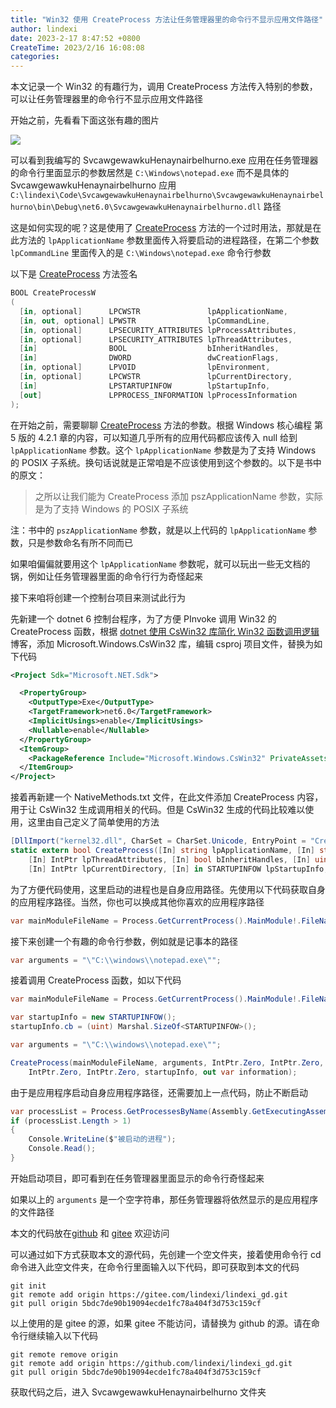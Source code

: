 ```yaml
---
title: "Win32 使用 CreateProcess 方法让任务管理器里的命令行不显示应用文件路径"
author: lindexi
date: 2023-2-17 8:47:52 +0800
CreateTime: 2023/2/16 16:08:08
categories: 
---
```


本文记录一个 Win32 的有趣行为，调用 CreateProcess 方法传入特别的参数，可以让任务管理器里的命令行不显示应用文件路径

<!--more-->


<!-- CreateTime:2023/2/16 16:08:08 -->

<!-- 发布 -->
<!-- 博客 -->

开始之前，先看看下面这张有趣的图片

<!-- ![](image/Win32 使用 CreateProcess 方法让任务管理器里的命令行不显示应用文件路径/Win32 使用 CreateProcess 方法让任务管理器里的命令行不显示应用文件路径0.png) -->

![](http://image.acmx.xyz/lindexi%2F2023216168561786.jpg)

可以看到我编写的 SvcawgewawkuHenaynairbelhurno.exe 应用在任务管理器的命令行里面显示的参数居然是 `C:\Windows\notepad.exe` 而不是具体的 SvcawgewawkuHenaynairbelhurno 应用 `C:\lindexi\Code\SvcawgewawkuHenaynairbelhurno\SvcawgewawkuHenaynairbelhurno\bin\Debug\net6.0\SvcawgewawkuHenaynairbelhurno.dll` 路径

这是如何实现的呢？这是使用了 [CreateProcess](https://learn.microsoft.com/zh-cn/windows/win32/api/processthreadsapi/nf-processthreadsapi-createprocessw) 方法的一个过时用法，那就是在此方法的 `lpApplicationName` 参数里面传入将要启动的进程路径，在第二个参数 `lpCommandLine` 里面传入的是 `C:\Windows\notepad.exe` 命令行参数

以下是 [CreateProcess](https://learn.microsoft.com/zh-cn/windows/win32/api/processthreadsapi/nf-processthreadsapi-createprocessw) 方法签名

```csharp
BOOL CreateProcessW
(
  [in, optional]      LPCWSTR               lpApplicationName,
  [in, out, optional] LPWSTR                lpCommandLine,
  [in, optional]      LPSECURITY_ATTRIBUTES lpProcessAttributes,
  [in, optional]      LPSECURITY_ATTRIBUTES lpThreadAttributes,
  [in]                BOOL                  bInheritHandles,
  [in]                DWORD                 dwCreationFlags,
  [in, optional]      LPVOID                lpEnvironment,
  [in, optional]      LPCWSTR               lpCurrentDirectory,
  [in]                LPSTARTUPINFOW        lpStartupInfo,
  [out]               LPPROCESS_INFORMATION lpProcessInformation
);
```

在开始之前，需要聊聊 [CreateProcess](https://learn.microsoft.com/zh-cn/windows/win32/api/processthreadsapi/nf-processthreadsapi-createprocessw) 方法的参数。根据 Windows 核心编程 第 5 版的 4.2.1 章的内容，可以知道几乎所有的应用代码都应该传入 null 给到 `lpApplicationName` 参数。这个 `lpApplicationName` 参数是为了支持 Windows 的 POSIX 子系统。换句话说就是正常咱是不应该使用到这个参数的。以下是书中的原文：

> 之所以让我们能为 CreateProcess 添加 pszApplicationName 参数，实际是为了支持 Windows 的 POSIX 子系统

注：书中的 `pszApplicationName` 参数，就是以上代码的 `lpApplicationName` 参数，只是参数命名有所不同而已

如果咱偏偏就要用这个 `lpApplicationName` 参数呢，就可以玩出一些无文档的锅，例如让任务管理器里面的命令行行为奇怪起来

接下来咱将创建一个控制台项目来测试此行为

先新建一个 dotnet 6 控制台程序，为了方便 PInvoke 调用 Win32 的 CreateProcess 函数，根据 [dotnet 使用 CsWin32 库简化 Win32 函数调用逻辑](https://blog.lindexi.com/post/dotnet-%E4%BD%BF%E7%94%A8-CsWin32-%E5%BA%93%E7%AE%80%E5%8C%96-Win32-%E5%87%BD%E6%95%B0%E8%B0%83%E7%94%A8%E9%80%BB%E8%BE%91.html ) 博客，添加 Microsoft.Windows.CsWin32 库，编辑 csproj 项目文件，替换为如下代码

```xml
<Project Sdk="Microsoft.NET.Sdk">

  <PropertyGroup>
    <OutputType>Exe</OutputType>
    <TargetFramework>net6.0</TargetFramework>
    <ImplicitUsings>enable</ImplicitUsings>
    <Nullable>enable</Nullable>
  </PropertyGroup>
  <ItemGroup>
    <PackageReference Include="Microsoft.Windows.CsWin32" PrivateAssets="all" Version="0.2.63-beta" />
  </ItemGroup>
</Project>
```

接着再新建一个 NativeMethods.txt 文件，在此文件添加 CreateProcess 内容，用于让 CsWin32 生成调用相关的代码。但是 CsWin32 生成的代码比较难以使用，这里由自己定义了简单使用的方法

```csharp
[DllImport("kernel32.dll", CharSet = CharSet.Unicode, EntryPoint = "CreateProcessW", ExactSpelling = true, SetLastError = true)]
static extern bool CreateProcess([In] string lpApplicationName, [In] string lpCommandLine, [In] IntPtr lpProcessAttributes,
    [In] IntPtr lpThreadAttributes, [In] bool bInheritHandles, [In] uint dwCreationFlags, [In] IntPtr lpEnvironment,
    [In] IntPtr lpCurrentDirectory, [In] in STARTUPINFOW lpStartupInfo, [Out] out PROCESS_INFORMATION lpProcessInformation);
```

为了方便代码使用，这里启动的进程也是自身应用路径。先使用以下代码获取自身的应用程序路径。当然，你也可以换成其他你喜欢的应用程序路径

```csharp
var mainModuleFileName = Process.GetCurrentProcess().MainModule!.FileName!;
```

接下来创建一个有趣的命令行参数，例如就是记事本的路径

```csharp
var arguments = "\"C:\\windows\\notepad.exe\"";
```

接着调用 CreateProcess 函数，如以下代码

```csharp
var mainModuleFileName = Process.GetCurrentProcess().MainModule!.FileName!;

var startupInfo = new STARTUPINFOW();
startupInfo.cb = (uint) Marshal.SizeOf<STARTUPINFOW>();

var arguments = "\"C:\\windows\\notepad.exe\"";

CreateProcess(mainModuleFileName, arguments, IntPtr.Zero, IntPtr.Zero, false, (uint) PROCESS_CREATION_FLAGS.CREATE_NEW_CONSOLE,
    IntPtr.Zero, IntPtr.Zero, startupInfo, out var information);
```

由于是应用程序启动自身应用程序路径，还需要加上一点代码，防止不断启动

```csharp
var processList = Process.GetProcessesByName(Assembly.GetExecutingAssembly().GetName().Name);
if (processList.Length > 1)
{
    Console.WriteLine($"被启动的进程");
    Console.Read();
}
```

开始启动项目，即可看到在任务管理器里面显示的命令行奇怪起来

如果以上的 `arguments` 是一个空字符串，那任务管理器将依然显示的是应用程序的文件路径

本文的代码放在[github](https://github.com/lindexi/lindexi_gd/tree/5bdc7de90b19094ecde1fc78a404f3d753c159cf/SvcawgewawkuHenaynairbelhurno) 和 [gitee](https://gitee.com/lindexi/lindexi_gd/tree/5bdc7de90b19094ecde1fc78a404f3d753c159cf/SvcawgewawkuHenaynairbelhurno) 欢迎访问

可以通过如下方式获取本文的源代码，先创建一个空文件夹，接着使用命令行 cd 命令进入此空文件夹，在命令行里面输入以下代码，即可获取到本文的代码

```
git init
git remote add origin https://gitee.com/lindexi/lindexi_gd.git
git pull origin 5bdc7de90b19094ecde1fc78a404f3d753c159cf
```

以上使用的是 gitee 的源，如果 gitee 不能访问，请替换为 github 的源。请在命令行继续输入以下代码

```
git remote remove origin
git remote add origin https://github.com/lindexi/lindexi_gd.git
git pull origin 5bdc7de90b19094ecde1fc78a404f3d753c159cf
```

获取代码之后，进入 SvcawgewawkuHenaynairbelhurno 文件夹
